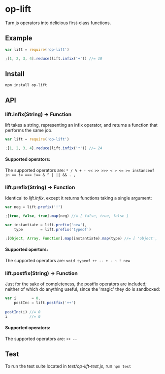 # op-lift

Turn js operators into delicious first-class functions.

## Example

```javascript
var lift = require('op-lift')

;[1, 2, 3, 4].reduce(lift.infix('+')) //= 10
```

## Install 

`npm install op-lift`

## API 

### lift.infix(String) -> Function

lift takes a string, representing an infix operator, and returns a function that performs the same job.

```javascript
var lift = require('op-lift')

;[1, 2, 3, 4].reduce(lift.infix('*')) //= 24
```

#### Supported operators:

The supported operators are: `* / % + - << >> >>> < > <= >= instanceof in == != === !== & ^ | || && . ,`

### lift.prefix(String) -> Function

Identical to *lift.infix*, except it returns functions taking a single argument:

```javascript
var neg = lift.prefix('!')

;[true, false, true].map(neg) //= [ false, true, false ]
```

```javascript
var instantiate = lift.prefix('new'),
    type        = lift.prefix('typeof')

;[Object, Array, Function].map(instantiate).map(type) //= [ 'object', 'object', 'function' ]
```

#### Supported opertors:

The supported operators are: `void typeof ++ -- + - ~ ! new`

### lift.postfix(String) -> Function

Just for the sake of completeness, the postfix operators are included; neither of which do anything useful, since the 'magic' they do is sandboxed:

```javascript
var i       = 0,
    postInc = lift.postfix('++')
    
postInc(i) //= 0
i          //= 0
```

#### Supported operators:

The supported operators are: `++ --`

## Test

To run the test suite located in *test/op-lift-test.js*, run `npm test`
